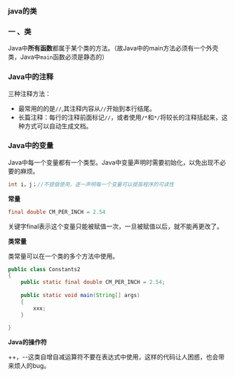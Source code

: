### java的类

### 一 、类

​	Java中**所有函数**都属于某个类的方法。（故Java中的main方法必须有一个外壳类，Java中`main`函数必须是静态的）

### Java中的注释

三种注释方法：

- 最常用的的是`//`,其注释内容从`//`开始到本行结尾。
- 长篇注释：每行的注释前面标记`//`，或者使用`/*`和`*/`将较长的注释括起来，这种方式可以自动生成文档。

### Java中的变量

Java中每一个变量都有一个类型。Java中变量声明时需要初始化，以免出现不必要的麻烦。

```java
int i，j；//不提倡使用，逐一声明每一个变量可以提高程序的可读性
```

**常量**

```java
final double CM_PER_INCH = 2.54
```

关键字final表示这个变量只能被赋值一次，一旦被赋值以后，就不能再更改了。

**类常量**

类常量可以在一个类的多个方法中使用。

```Java
public class Constants2
{
    public static final double CM_PER_INCH = 2.54;
    
    public static void main(String[] args)
    {
        xxx;
    }
        
}
```

**Java的操作符**

++，--这类自增自减运算符不要在表达式中使用，这样的代码让人困惑，也会带来烦人的bug。